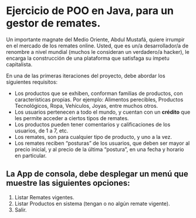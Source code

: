 # Ejercicio de POO en Java, para un gestor de remates.

Un importante magnate del Medio Oriente, Abdul Mustafá, quiere irrumpir en el mercado de los remates online. 
Usted, que es un/a desarrollador/a de renombre a nivel mundial (muchos le consideran un verdadero/a hacker), 
le encarga la construcción de una plataforma que satisfaga su ímpetu capitalista.

En una de las primeras iteraciones del proyecto, debe abordar los siguientes requisitos:

- Los productos que se exhiben, conforman familias de productos, con características propias. 
  Por ejemplo: Alimentos perecibles, Productos Tecnológicos, Ropa, Vehículos, Joyas, entre muchos otros.
- Los usuarios pertenecen a todo el mundo, y cuentan con un **crédito** que les permite acceder a ciertos tipos de remates.
- Los productos pueden tener comentarios y calificaciones de los usuarios, de 1 a 7, etc.
- Los remates, son para cualquier tipo de producto, y uno a la vez. 
- Los remates reciben “posturas” de los usuarios, que deben ser mayor al precio inicial, y al precio de la última “postura”, en una fecha y horario en particular.


## La App de consola, debe desplegar un menú que muestre las siguientes opciones:


1. Listar Remates vigentes.
2. Listar Productos en sistema (tengan o no algún remate vigente).
3. Salir.
